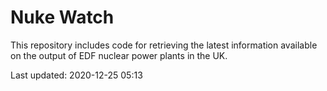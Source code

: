 # Nuke Watch

This repository includes code for retrieving the latest information available on the output of EDF nuclear power plants in the UK.

Last updated: 2020-12-25 05:13